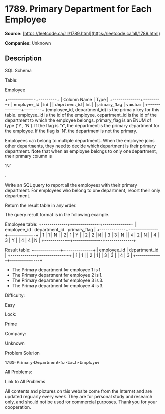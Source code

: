 # 1789. Primary Department for Each Employee

**Source:** [https://leetcode.ca/all/1789.html](https://leetcode.ca/all/1789.html)

**Companies:** Unknown

## Description

SQL Schema

Table:

Employee

+--------------+---------+
| Column Name  |  Type   |
+--------------+---------+
| employee_id  | int     |
| deprtment_id | int     |
| primary_flag | varchar |
+--------------+---------+
(employee_id, department_id) is the primary key for this table.
employee_id is the id of the employee.
department_id is the id of the department to which the employee belongs.
primary_flag is an ENUM of type ('Y', 'N'). If the flag is 'Y', the department is the primary department for the employee. If the flag is 'N', the department is not the primary.

Employees can belong to multiple departments. When the employee joins other departments, they need to decide which department is their primary department. Note that when an employee belongs to only one department, their primary column is

'N'

.

Write an SQL query to report all the employees with their primary department. For employees who belong to one department, report their only department.

Return the result table in any order.

The query result format is in the following example.

Employee table:
+-------------+---------------+--------------+
| employee_id | department_id | primary_flag |
+-------------+---------------+--------------+
| 1           | 1             | N            |
| 2           | 1             | Y            |
| 2           | 2             | N            |
| 3           | 3             | N            |
| 4           | 2             | N            |
| 4           | 3             | Y            |
| 4           | 4             | N            |
+-------------+---------------+--------------+

Result table:
+-------------+---------------+
| employee_id | department_id |
+-------------+---------------+
| 1           | 1             |
| 2           | 1             |
| 3           | 3             |
| 4           | 3             |
+-------------+---------------+
- The Primary department for employee 1 is 1.
- The Primary department for employee 2 is 1.
- The Primary department for employee 3 is 3.
- The Primary department for employee 4 is 3.

Difficulty:

Easy

Lock:

Prime

Company:

Unknown

Problem Solution

1789-Primary-Department-for-Each-Employee

All Problems:

Link to All Problems

All contents and pictures on this website come from the Internet and are updated regularly every week. They are for personal study and research only, and should not be used for commercial purposes. Thank you for your cooperation.

